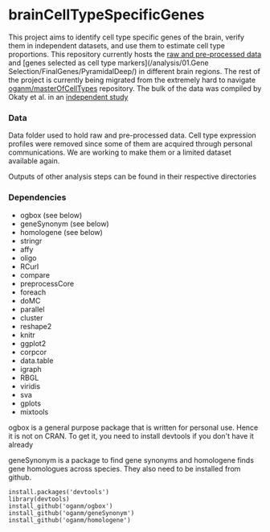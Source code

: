 # brainCellTypeSpecificGenes

This project aims to identify cell type specific genes of the brain, verify them in independent datasets, and use them to estimate cell type proportions. This repository currently hosts the [raw and pre-processed data](data) and [genes selected as cell type markers](/analysis/01.Gene Selection/FinalGenes/PyramidalDeep/) in different brain regions. The rest of the project is currently being migrated from the extremely hard to navigate [oganm/masterOfCellTypes](https://github.com/oganm/masterOfCellTypes) repository. The bulk of the data was compiled by Okaty et al. in an [independent study](http://dx.doi.org/10.1371/journal.pone.0016493)

### Data
Data folder used to hold raw and pre-processed data. Cell type expression profiles were removed since some of them are acquired through personal communications. We are working to make them or a limited dataset available again.

Outputs of other analysis steps can be found in their respective directories

### Dependencies
* ogbox (see below)
* geneSynonym (see below)
* homologene (see below)
* stringr
* affy
* oligo
* RCurl
* compare
* preprocessCore
* foreach
* doMC
* parallel
* cluster
* reshape2
* knitr
* ggplot2
* corpcor
* data.table
* igraph
* RBGL
* viridis
* sva
* gplots
* mixtools

ogbox is a general purpose package that is written for personal use. Hence it is not on CRAN. To get it, you need to install devtools if you don't have it already

geneSynonym is a package to find gene synonyms and homologene finds gene homologues across species. They also need to be installed from github.

```
install.packages('devtools')
library(devtools)
install_github('oganm/ogbox')
install_github('oganm/geneSynonym')
install_github('oganm/homologene')


```
